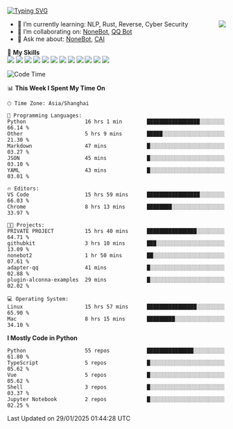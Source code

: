 [![Typing SVG](https://readme-typing-svg.herokuapp.com?size=25&duration=2500&color=8C43EA&vCenter=true&width=200&height=40&lines=Hi+there+%F0%9F%91%8B%F0%9F%8F%BB;I'm+yanyongyu)](https://git.io/typing-svg)

<a href="#">
  <img align="right" src="https://github-readme-stats.vercel.app/api?username=yanyongyu&count_private=true&show_icons=true&bg_color=15,f2f7fd,E0EAFC" />
</a>

- 🌱 I’m currently learning: NLP, Rust, Reverse, Cyber Security
- 👯 I’m collaborating on: [NoneBot](https://github.com/nonebot), [QQ Bot](https://github.com/Mrs4s/go-cqhttp)
- 💬 Ask me about: [NoneBot](https://github.com/nonebot), [CAI](https://github.com/cscs181/CAI)

🌟 **My Skills**  
![](https://img.shields.io/badge/-Python-3e74a2?style=flat-square&logo=Python&logoColor=fff)
![](https://img.shields.io/badge/-TypeScript-3178C6?style=flat-square&logo=TypeScript&logoColor=fff)
![](https://img.shields.io/badge/-Vue-4fc08d?style=flat-square&logo=Vue.js&logoColor=fff)
![](https://img.shields.io/badge/-React-2d98ce?style=flat-square&logo=React&logoColor=fff)
![](https://img.shields.io/badge/-FastAPI-009688?style=flat-square&logo=FastAPI&logoColor=fff)
![](https://img.shields.io/badge/-Linux-000000?style=flat-square&logo=Linux&logoColor=fff)
![](https://img.shields.io/badge/-Docker-2496ED?style=flat-square&logo=Docker&logoColor=fff)
![](https://img.shields.io/badge/-Kubernetes-326CE5?style=flat-square&logo=Kubernetes&logoColor=fff)
![](https://img.shields.io/badge/-GitHub%20Actions-2088FF?style=flat-square&logo=GitHubActions&logoColor=fff)
![](https://img.shields.io/badge/-PostgreSQL-4169E1?style=flat-square&logo=PostgreSQL&logoColor=fff)
![](https://img.shields.io/badge/-Redis-DC382D?style=flat-square&logo=Redis&logoColor=fff)
![](https://img.shields.io/badge/-MongoDB-47A248?style=flat-square&logo=MongoDB&logoColor=fff)

<!--START_SECTION:waka-->
![Code Time](http://img.shields.io/badge/Code%20Time-7%2C138%20hrs%2047%20mins-blue)

📊 **This Week I Spent My Time On** 

```text
🕑︎ Time Zone: Asia/Shanghai

💬 Programming Languages: 
Python                   16 hrs 1 min        █████████████████░░░░░░░░   66.14 % 
Other                    5 hrs 9 mins        █████░░░░░░░░░░░░░░░░░░░░   21.30 % 
Markdown                 47 mins             █░░░░░░░░░░░░░░░░░░░░░░░░   03.27 % 
JSON                     45 mins             █░░░░░░░░░░░░░░░░░░░░░░░░   03.10 % 
YAML                     43 mins             █░░░░░░░░░░░░░░░░░░░░░░░░   03.01 % 

🔥 Editors: 
VS Code                  15 hrs 59 mins      █████████████████░░░░░░░░   66.03 % 
Chrome                   8 hrs 13 mins       ████████░░░░░░░░░░░░░░░░░   33.97 % 

🐱‍💻 Projects: 
PRIVATE PROJECT          15 hrs 40 mins      ████████████████░░░░░░░░░   64.71 % 
githubkit                3 hrs 10 mins       ███░░░░░░░░░░░░░░░░░░░░░░   13.09 % 
nonebot2                 1 hr 50 mins        ██░░░░░░░░░░░░░░░░░░░░░░░   07.61 % 
adapter-qq               41 mins             █░░░░░░░░░░░░░░░░░░░░░░░░   02.88 % 
plugin-alconna-examples  29 mins             █░░░░░░░░░░░░░░░░░░░░░░░░   02.02 % 

💻 Operating System: 
Linux                    15 hrs 57 mins      ████████████████░░░░░░░░░   65.90 % 
Mac                      8 hrs 15 mins       █████████░░░░░░░░░░░░░░░░   34.10 % 
```

**I Mostly Code in Python** 

```text
Python                   55 repos            ███████████████░░░░░░░░░░   61.80 % 
TypeScript               5 repos             █░░░░░░░░░░░░░░░░░░░░░░░░   05.62 % 
Vue                      5 repos             █░░░░░░░░░░░░░░░░░░░░░░░░   05.62 % 
Shell                    3 repos             █░░░░░░░░░░░░░░░░░░░░░░░░   03.37 % 
Jupyter Notebook         2 repos             █░░░░░░░░░░░░░░░░░░░░░░░░   02.25 % 
```




 Last Updated on 29/01/2025 01:44:28 UTC
<!--END_SECTION:waka-->

